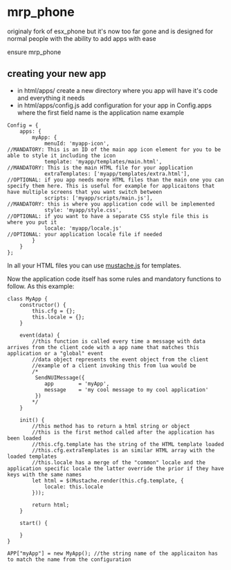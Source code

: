 # mrp_phone

originaly fork of esx_phone but it's now too far gone and is designed for normal people with the ability to add apps with ease

ensure mrp_phone

## creating your new app

- in html/apps/ create a new directory where you app will have it's code and everything it needs
- in html/apps/config.js add configuration for your app in Config.apps where the first field name is the application name example

```
Config = {
    apps: {
        myApp: {
            menuId: 'myapp-icon',                               //MANDATORY: This is an ID of the main app icon element for you to be able to style it including the icon
            template: 'myapp/templates/main.html',              //MANDATORY: This is the main HTML file for your application
            extraTemplates: ['myapp/templates/extra.html'],     //OPTIONAL: if you app needs more HTML files than the main one you can specify them here. This is useful for example for applicaitons that have multiple screens that you want switch between
            scripts: ['myapp/scripts/main.js'],                 //MANDATORY: this is where you application code will be implemented
            style: 'myapp/style.css',                           //OPTIONAL: if you want to have a separate CSS style file this is where you put it
            locale: 'myapp/locale.js'                           //OPTIONAL: your application locale file if needed
        }
    }
};
```
In all your HTML files you can use [mustache.js](https://github.com/janl/mustache.js) for templates.

Now the application code itself has some rules and mandatory functions to follow. As this example:

```
class MyApp {
    constructor() {
        this.cfg = {};
        this.locale = {};
    }

    event(data) {
        //this function is called every time a message with data arrives from the client code with a app name that matches this application or a "global" event
        //data object represents the event object from the client
        //example of a client invoking this from lua would be
        /*
         SendNUIMessage({
            app        = 'myApp',
            message    = 'my cool message to my cool application'
         })
        */
    }

    init() {
        //this method has to return a html string or object
        //this is the first method called after the application has been loaded
        //this.cfg.template has the string of the HTML template loaded
        //this.cfg.extraTemplates is an similar HTML array with the loaded templates
        //this.locale has a merge of the "common" locale and the application specific locale the latter override the prior if they have keys with the same names
        let html = $(Mustache.render(this.cfg.template, {
            locale: this.locale
        }));

        return html;
    }

    start() {
        
    }
}

APP["myApp"] = new MyApp(); //the string name of the applicaiton has to match the name from the configuration
```
